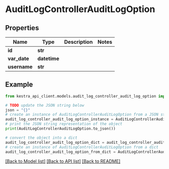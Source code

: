 # AuditLogControllerAuditLogOption


## Properties

Name | Type | Description | Notes
------------ | ------------- | ------------- | -------------
**id** | **str** |  | 
**var_date** | **datetime** |  | 
**username** | **str** |  | 

## Example

```python
from kestra_api_client.models.audit_log_controller_audit_log_option import AuditLogControllerAuditLogOption

# TODO update the JSON string below
json = "{}"
# create an instance of AuditLogControllerAuditLogOption from a JSON string
audit_log_controller_audit_log_option_instance = AuditLogControllerAuditLogOption.from_json(json)
# print the JSON string representation of the object
print(AuditLogControllerAuditLogOption.to_json())

# convert the object into a dict
audit_log_controller_audit_log_option_dict = audit_log_controller_audit_log_option_instance.to_dict()
# create an instance of AuditLogControllerAuditLogOption from a dict
audit_log_controller_audit_log_option_from_dict = AuditLogControllerAuditLogOption.from_dict(audit_log_controller_audit_log_option_dict)
```
[[Back to Model list]](../README.md#documentation-for-models) [[Back to API list]](../README.md#documentation-for-api-endpoints) [[Back to README]](../README.md)


